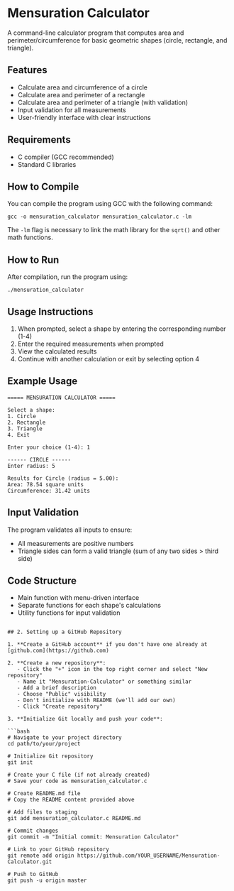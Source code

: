 # Mensuration Calculator

A command-line calculator program that computes area and perimeter/circumference for basic geometric shapes (circle, rectangle, and triangle).

## Features

- Calculate area and circumference of a circle
- Calculate area and perimeter of a rectangle
- Calculate area and perimeter of a triangle (with validation)
- Input validation for all measurements
- User-friendly interface with clear instructions

## Requirements

- C compiler (GCC recommended)
- Standard C libraries

## How to Compile

You can compile the program using GCC with the following command:

```
gcc -o mensuration_calculator mensuration_calculator.c -lm
```

The `-lm` flag is necessary to link the math library for the `sqrt()` and other math functions.

## How to Run

After compilation, run the program using:

```
./mensuration_calculator
```

## Usage Instructions

1. When prompted, select a shape by entering the corresponding number (1-4)
2. Enter the required measurements when prompted
3. View the calculated results
4. Continue with another calculation or exit by selecting option 4

## Example Usage

```
===== MENSURATION CALCULATOR =====

Select a shape:
1. Circle
2. Rectangle
3. Triangle
4. Exit

Enter your choice (1-4): 1

------ CIRCLE ------
Enter radius: 5

Results for Circle (radius = 5.00):
Area: 78.54 square units
Circumference: 31.42 units
```

## Input Validation

The program validates all inputs to ensure:
- All measurements are positive numbers
- Triangle sides can form a valid triangle (sum of any two sides > third side)

## Code Structure

- Main function with menu-driven interface
- Separate functions for each shape's calculations
- Utility functions for input validation
```

## 2. Setting up a GitHub Repository

1. **Create a GitHub account** if you don't have one already at [github.com](https://github.com)

2. **Create a new repository**:
   - Click the "+" icon in the top right corner and select "New repository"
   - Name it "Mensuration-Calculator" or something similar
   - Add a brief description
   - Choose "Public" visibility
   - Don't initialize with README (we'll add our own)
   - Click "Create repository"

3. **Initialize Git locally and push your code**:

```bash
# Navigate to your project directory
cd path/to/your/project

# Initialize Git repository
git init

# Create your C file (if not already created)
# Save your code as mensuration_calculator.c

# Create README.md file
# Copy the README content provided above

# Add files to staging
git add mensuration_calculator.c README.md

# Commit changes
git commit -m "Initial commit: Mensuration Calculator"

# Link to your GitHub repository
git remote add origin https://github.com/YOUR_USERNAME/Mensuration-Calculator.git

# Push to GitHub
git push -u origin master
